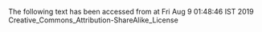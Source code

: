The following text has been accessed from at Fri Aug 9 01:48:46 IST 2019
Creative_Commons_Attribution-ShareAlike_License
